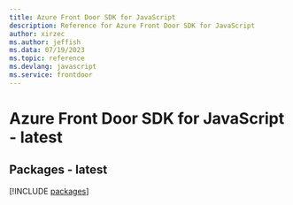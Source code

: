 ```yaml
---
title: Azure Front Door SDK for JavaScript
description: Reference for Azure Front Door SDK for JavaScript
author: xirzec
ms.author: jeffish
ms.data: 07/19/2023
ms.topic: reference
ms.devlang: javascript
ms.service: frontdoor
---
```

# Azure Front Door SDK for JavaScript - latest
## Packages - latest
[!INCLUDE [packages](front-door-index.md)]